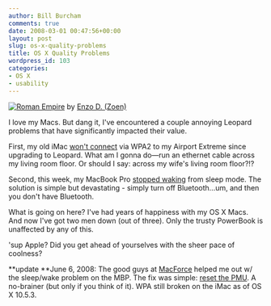 ```yaml
---
author: Bill Burcham
comments: true
date: 2008-03-01 00:47:56+00:00
layout: post
slug: os-x-quality-problems
title: OS X Quality Problems
wordpress_id: 103
categories:
- OS X
- usability
---
```


[![Roman Empire](http://farm3.static.flickr.com/2253/2235810937_517ba7b8de_m.jpg)](http://www.flickr.com/photos/13898469@N00/2235810937/)
by [Enzo D.   (Zoen)](http://www.flickr.com/people/13898469@N00/)

I love my Macs. But dang it, I've encountered a couple annoying Leopard problems that have significantly impacted their value.

First, my old iMac [won't connect](http://discussions.apple.com/thread.jspa?messageID=6213751?) via WPA2 to my Airport Extreme since upgrading to Leopard. What am I gonna do—run an ethernet cable across my living room floor. Or should I say: across my wife's living room floor?!?

Second, this week, my MacBook Pro [stopped waking](http://www.macfixit.com/article.php?story=20080227122124501) from sleep mode. The solution is simple but devastating - simply turn off Bluetooth…um, and then you don't have Bluetooth.

What is going on here? I've had years of happiness with my OS X Macs. And now I've got two men down (out of three). Only the trusty PowerBook is unaffected by any of this.

'sup Apple? Did you get ahead of yourselves with the sheer pace of coolness?

**update **June 6, 2008: The good guys at [MacForce](http://www.macforce.com/) helped me out w/ the sleep/wake problem on the MBP. The fix was simple: [reset the PMU](http://support.apple.com/kb/HT1431?viewlocale=en_US). A no-brainer (but only if you think of it). WPA still broken on the iMac as of OS X 10.5.3.
